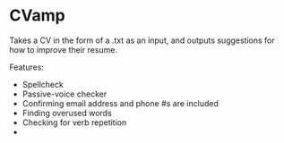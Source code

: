 # CVamp
Takes a CV in the form of a .txt as an input, and outputs suggestions for how to improve their resume.

Features:
- Spellcheck
- Passive-voice checker
- Confirming email address and phone #s are included
- Finding overused words
- Checking for verb repetition
- 
